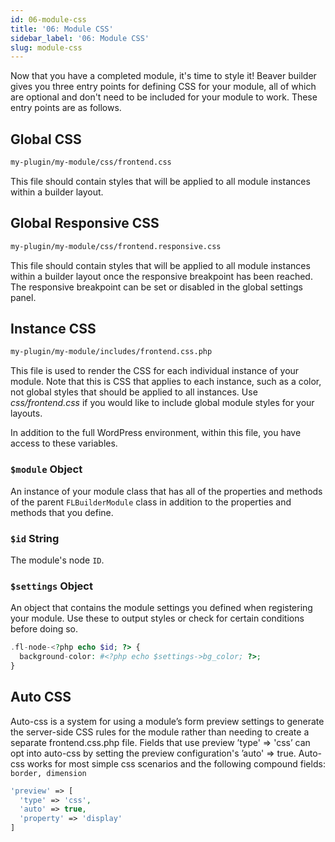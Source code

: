 ```yaml
---
id: 06-module-css
title: '06: Module CSS'
sidebar_label: '06: Module CSS'
slug: module-css
---
```


Now that you have a completed module, it's time to style it! Beaver builder
gives you three entry points for defining CSS for your module, all of which
are optional and don't need to be included for your module to work. These
entry points are as follows.

## Global CSS

```bash
my-plugin/my-module/css/frontend.css
```

This file should contain styles that will be applied to all module instances within a builder layout.

## Global Responsive CSS

```bash
my-plugin/my-module/css/frontend.responsive.css
```

This file should contain styles that will be applied to all module instances
within a builder layout once the responsive breakpoint has been reached. The
responsive breakpoint can be set or disabled in the global settings panel.

## Instance CSS

```bash
my-plugin/my-module/includes/frontend.css.php
```

This file is used to render the CSS for each individual instance of your module. Note that this is CSS that applies to each instance, such as a color, not global styles that should be applied to all instances. Use
*css/frontend.css* if you would like to include global module styles for your layouts.

In addition to the full WordPress environment, within this file, you have access to these variables.

### `$module` Object

An instance of your module class that has all of the properties and methods of the parent `FLBuilderModule` class in addition to the properties and methods that you define.

### `$id` String

The module's node `ID`.

### `$settings` Object

An object that contains the module settings you defined when registering your module. Use these to output styles or check for certain conditions before doing so.

```php
.fl-node-<?php echo $id; ?> {
  background-color: #<?php echo $settings->bg_color; ?>;
}
```

## Auto CSS

Auto-css is a system for using a module’s form preview settings to generate the server-side CSS rules for the module rather than needing to create a separate frontend.css.php file. Fields that use preview ’type' ⇒ 'css’ can opt into auto-css by setting the preview configuration's ’auto' ⇒ true. Auto-css works for most simple css scenarios and the following compound fields: `border, dimension`

```php
'preview' => [
  'type' => 'css',
  'auto' => true,
  'property' => 'display'
]
```
